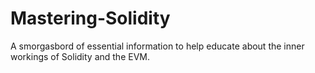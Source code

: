 # Mastering-Solidity
A smorgasbord of essential information to help educate about the inner workings of Solidity and the EVM.
